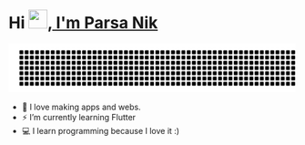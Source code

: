 # Hi <img src="https://media.giphy.com/media/hvRJCLFzcasrR4ia7z/giphy.gif" width="33px" height="33px">,<a href="https://github.com/ImAyrix/"> I'm Parsa Nik </a>

![gitartwork](gitartwork.svg)

* 🚀 I love making apps and webs.
* ⚡ I’m currently learning Flutter
* 💻 I learn programming because I love it :)
